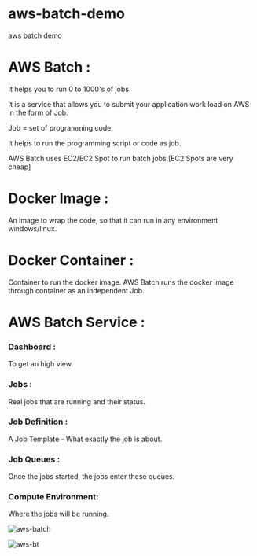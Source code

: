 # aws-batch-demo
aws batch demo 

# AWS Batch :
It helps you to run 0 to 1000's of jobs.

It is a service that allows you to submit your application work load on AWS in the form of Job.

Job = set of programming code.

It helps to run the programming script or code as job.

AWS Batch uses EC2/EC2 Spot to run batch jobs.[EC2 Spots are very cheap]

# Docker Image : 
An image to wrap the code, so that it can run in any environment windows/linux.

# Docker Container : 
Container to run the docker image.
AWS Batch runs the docker image through container as an independent Job.

# AWS Batch Service :
### Dashboard : 
To get an high view.
### Jobs : 
Real jobs that are running and their status.
### Job Definition : 
A Job Template - What exactly the job is about.
### Job Queues : 
Once the jobs started, the jobs enter these queues.
### Compute Environment: 
Where the jobs will be running.

![aws-batch](https://user-images.githubusercontent.com/30971809/57176037-4aee8f80-6e53-11e9-9bad-5cb725ebacc2.png)

![aws-bt](https://user-images.githubusercontent.com/30971809/57176049-6e193f00-6e53-11e9-8e47-390a67187f06.png)
